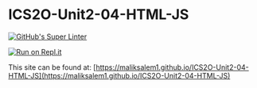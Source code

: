 # ICS2O-Unit2-04-HTML-JS

[![GitHub's Super Linter](https://github.com/maliksalem1/ICS2O-Unit2-04-HTML-JS/workflows/GitHub's%20Super%20Linter/badge.svg)](https://github.com/maliksalem1/ICS2O-Unit2-04-HTML-JS/actions)

[![Run on Repl.it](https://repl.it/badge/github/maliksalem1/ICS2O-Unit2-04-HTML-JS)](https://repl.it/github/maliksalem1/ICS2O-Unit2-04-HTML-JS)

This site can be found at: [https://maliksalem1.github.io/ICS2O-Unit2-04-HTML-JS](https://maliksalem1.github.io/ICS2O-Unit2-04-HTML-JS)
